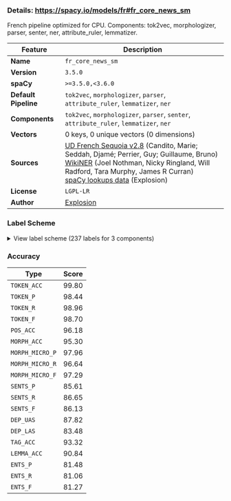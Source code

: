 ### Details: https://spacy.io/models/fr#fr_core_news_sm

French pipeline optimized for CPU. Components: tok2vec, morphologizer, parser, senter, ner, attribute_ruler, lemmatizer.

| Feature | Description |
| --- | --- |
| **Name** | `fr_core_news_sm` |
| **Version** | `3.5.0` |
| **spaCy** | `>=3.5.0,<3.6.0` |
| **Default Pipeline** | `tok2vec`, `morphologizer`, `parser`, `attribute_ruler`, `lemmatizer`, `ner` |
| **Components** | `tok2vec`, `morphologizer`, `parser`, `senter`, `attribute_ruler`, `lemmatizer`, `ner` |
| **Vectors** | 0 keys, 0 unique vectors (0 dimensions) |
| **Sources** | [UD French Sequoia v2.8](https://github.com/UniversalDependencies/UD_French-Sequoia) (Candito, Marie; Seddah, Djamé; Perrier, Guy; Guillaume, Bruno)<br />[WikiNER](https://figshare.com/articles/Learning_multilingual_named_entity_recognition_from_Wikipedia/5462500) (Joel Nothman, Nicky Ringland, Will Radford, Tara Murphy, James R Curran)<br />[spaCy lookups data](https://github.com/explosion/spacy-lookups-data) (Explosion) |
| **License** | `LGPL-LR` |
| **Author** | [Explosion](https://explosion.ai) |

### Label Scheme

<details>

<summary>View label scheme (237 labels for 3 components)</summary>

| Component | Labels |
| --- | --- |
| **`morphologizer`** | `POS=PROPN`, `Gender=Fem\|Number=Sing\|POS=DET\|PronType=Dem`, `Gender=Fem\|Number=Sing\|POS=NOUN`, `Number=Plur\|POS=PRON\|Person=1`, `Mood=Ind\|Number=Sing\|POS=VERB\|Person=3\|Tense=Pres\|VerbForm=Fin`, `POS=SCONJ`, `POS=ADP`, `Definite=Def\|Gender=Masc\|Number=Sing\|POS=DET\|PronType=Art`, `NumType=Ord\|POS=ADJ`, `Gender=Masc\|Number=Sing\|POS=NOUN`, `POS=PUNCT`, `Gender=Masc\|Number=Sing\|POS=PROPN`, `Number=Plur\|POS=ADJ`, `Gender=Masc\|Number=Plur\|POS=NOUN`, `Definite=Ind\|Gender=Fem\|Number=Sing\|POS=DET\|PronType=Art`, `Number=Sing\|POS=ADJ`, `Mood=Ind\|Number=Sing\|POS=VERB\|Person=3\|Tense=Imp\|VerbForm=Fin`, `POS=ADV`, `Mood=Ind\|Number=Sing\|POS=AUX\|Person=3\|Tense=Past\|VerbForm=Fin`, `Gender=Fem\|Number=Sing\|POS=VERB\|Tense=Past\|VerbForm=Part\|Voice=Pass`, `Definite=Def\|Gender=Fem\|Number=Sing\|POS=DET\|PronType=Art`, `Gender=Fem\|Number=Sing\|POS=PROPN`, `Definite=Def\|Number=Sing\|POS=DET\|PronType=Art`, `NumType=Card\|POS=NUM`, `Definite=Def\|Number=Plur\|POS=DET\|PronType=Art`, `Gender=Masc\|Number=Plur\|POS=ADJ`, `POS=CCONJ`, `Gender=Fem\|Number=Plur\|POS=NOUN`, `Mood=Ind\|Number=Plur\|POS=VERB\|Person=3\|Tense=Past\|VerbForm=Fin`, `Gender=Masc\|Number=Sing\|POS=VERB\|Tense=Past\|VerbForm=Part`, `Gender=Fem\|Number=Plur\|POS=ADJ`, `POS=ADJ`, `Mood=Ind\|Number=Sing\|POS=VERB\|Person=3\|Tense=Past\|VerbForm=Fin`, `POS=PRON\|PronType=Rel`, `Number=Sing\|POS=DET\|Poss=Yes`, `Definite=Def\|Gender=Masc\|Number=Sing\|POS=ADP\|PronType=Art`, `Definite=Def\|Number=Plur\|POS=ADP\|PronType=Art`, `Definite=Ind\|Number=Plur\|POS=DET\|PronType=Art`, `Mood=Ind\|Number=Plur\|POS=AUX\|Person=3\|Tense=Past\|VerbForm=Fin`, `Gender=Masc\|Number=Plur\|POS=VERB\|Tense=Past\|VerbForm=Part\|Voice=Pass`, `Mood=Ind\|Number=Sing\|POS=AUX\|Person=3\|Tense=Pres\|VerbForm=Fin`, `POS=VERB\|VerbForm=Inf`, `Gender=Fem\|Number=Sing\|POS=ADJ`, `Gender=Masc\|Number=Sing\|POS=PRON\|Person=3`, `Number=Plur\|POS=DET`, `Mood=Ind\|Number=Plur\|POS=AUX\|Person=3\|Tense=Pres\|VerbForm=Fin`, `Gender=Masc\|Number=Sing\|POS=ADJ`, `Gender=Masc\|Number=Sing\|POS=DET\|PronType=Dem`, `POS=ADV\|PronType=Int`, `POS=VERB\|Tense=Pres\|VerbForm=Part`, `Gender=Fem\|Number=Sing\|POS=VERB\|Tense=Past\|VerbForm=Part`, `Definite=Ind\|Gender=Masc\|Number=Sing\|POS=DET\|PronType=Art`, `Gender=Masc\|POS=ADJ`, `Mood=Ind\|Number=Plur\|POS=VERB\|Person=3\|Tense=Fut\|VerbForm=Fin`, `Number=Plur\|POS=DET\|Poss=Yes`, `POS=AUX\|VerbForm=Inf`, `Gender=Masc\|Number=Sing\|POS=VERB\|Tense=Past\|VerbForm=Part\|Voice=Pass`, `Gender=Masc\|POS=VERB\|Tense=Past\|VerbForm=Part`, `POS=ADV\|Polarity=Neg`, `Definite=Ind\|Number=Sing\|POS=DET\|PronType=Art`, `Gender=Fem\|Number=Sing\|POS=PRON\|Person=3`, `POS=PRON\|Person=3\|Reflex=Yes`, `Gender=Masc\|POS=NOUN`, `POS=AUX\|Tense=Past\|VerbForm=Part`, `POS=PRON\|Person=3`, `Number=Plur\|POS=NOUN`, `NumType=Ord\|Number=Sing\|POS=ADJ`, `POS=VERB\|Tense=Past\|VerbForm=Part`, `POS=AUX\|Tense=Pres\|VerbForm=Part`, `Gender=Masc\|Number=Plur\|POS=VERB\|Tense=Past\|VerbForm=Part`, `Number=Sing\|POS=PRON\|Person=3`, `Number=Sing\|POS=NOUN`, `Gender=Masc\|Number=Plur\|POS=PRON\|Person=3`, `Mood=Ind\|Number=Plur\|POS=VERB\|Person=3\|Tense=Imp\|VerbForm=Fin`, `Gender=Fem\|NumType=Ord\|Number=Sing\|POS=ADJ`, `Number=Plur\|POS=PROPN`, `Number=Sing\|POS=PROPN`, `Mood=Ind\|Number=Sing\|POS=AUX\|Person=3\|Tense=Imp\|VerbForm=Fin`, `Mood=Ind\|Number=Plur\|POS=VERB\|Person=3\|Tense=Pres\|VerbForm=Fin`, `Gender=Masc\|Number=Plur\|POS=PRON\|PronType=Dem`, `Gender=Masc\|Number=Sing\|POS=DET`, `Gender=Fem\|Number=Sing\|POS=DET\|Poss=Yes`, `Gender=Masc\|POS=PRON`, `POS=NOUN`, `Mood=Ind\|Number=Sing\|POS=VERB\|Person=3\|Tense=Fut\|VerbForm=Fin`, `Mood=Ind\|Number=Sing\|POS=AUX\|Person=3\|Tense=Fut\|VerbForm=Fin`, `Mood=Ind\|Number=Plur\|POS=VERB\|Person=1\|Tense=Pres\|VerbForm=Fin`, `Number=Plur\|POS=PRON`, `Gender=Masc\|NumType=Ord\|Number=Plur\|POS=ADJ`, `Mood=Ind\|Number=Plur\|POS=AUX\|Person=3\|Tense=Fut\|VerbForm=Fin`, `Gender=Fem\|Number=Plur\|POS=VERB\|Tense=Past\|VerbForm=Part\|Voice=Pass`, `Number=Sing\|POS=PRON`, `Number=Sing\|POS=PRON\|PronType=Dem`, `Mood=Ind\|POS=VERB\|VerbForm=Fin`, `Number=Plur\|POS=DET\|PronType=Dem`, `Gender=Masc\|Number=Sing\|POS=PRON\|Person=3\|PronType=Prs`, `Gender=Masc\|Number=Plur\|POS=PRON\|Person=3\|PronType=Prs`, `Gender=Masc\|Number=Sing\|POS=PRON`, `Gender=Masc\|Number=Sing\|POS=PRON\|Person=3\|PronType=Dem`, `Number=Sing\|POS=PRON\|Person=2\|PronType=Prs`, `Gender=Masc\|Number=Sing\|POS=PRON\|PronType=Rel`, `Mood=Ind\|Number=Plur\|POS=AUX\|Person=3\|Tense=Imp\|VerbForm=Fin`, `Mood=Sub\|Number=Sing\|POS=AUX\|Person=3\|Tense=Pres\|VerbForm=Fin`, `Gender=Masc\|NumType=Ord\|Number=Sing\|POS=ADJ`, `POS=PRON`, `POS=NUM`, `Gender=Fem\|POS=NOUN`, `POS=SPACE`, `Gender=Fem\|Number=Plur\|POS=PRON`, `Number=Plur\|POS=PRON\|Person=3`, `Number=Sing\|POS=VERB\|Tense=Past\|VerbForm=Part`, `Number=Sing\|POS=PRON\|Person=1`, `Mood=Ind\|Number=Sing\|POS=VERB\|Person=1\|Tense=Pres\|VerbForm=Fin`, `Mood=Sub\|Number=Sing\|POS=VERB\|Person=3\|Tense=Past\|VerbForm=Fin`, `Gender=Fem\|Number=Sing\|POS=PRON`, `Gender=Fem\|Number=Sing\|POS=PRON\|Person=3\|PronType=Prs`, `Mood=Sub\|Number=Sing\|POS=VERB\|Person=3\|Tense=Pres\|VerbForm=Fin`, `POS=INTJ`, `Number=Plur\|POS=PRON\|Person=2`, `NumType=Card\|POS=PRON`, `Definite=Ind\|Gender=Fem\|Number=Plur\|POS=DET\|PronType=Art`, `Gender=Fem\|Number=Plur\|POS=VERB\|Tense=Past\|VerbForm=Part`, `NumType=Card\|POS=NOUN`, `POS=PRON\|PronType=Int`, `Gender=Fem\|Number=Plur\|POS=PRON\|Person=3`, `Gender=Fem\|Number=Sing\|POS=DET`, `Mood=Cnd\|Number=Sing\|POS=AUX\|Person=3\|Tense=Pres\|VerbForm=Fin`, `Gender=Fem\|Number=Plur\|POS=DET`, `Mood=Sub\|Number=Plur\|POS=VERB\|Person=3\|Tense=Pres\|VerbForm=Fin`, `Definite=Ind\|Gender=Masc\|Number=Plur\|POS=DET\|PronType=Art`, `Mood=Cnd\|Number=Sing\|POS=VERB\|Person=3\|Tense=Pres\|VerbForm=Fin`, `Gender=Masc\|Number=Sing\|POS=PRON\|PronType=Dem`, `Gender=Masc\|Number=Plur\|POS=PROPN`, `Mood=Cnd\|Number=Plur\|POS=VERB\|Person=3\|Tense=Pres\|VerbForm=Fin`, `Gender=Fem\|Number=Sing\|POS=PRON\|PronType=Dem`, `Number=Sing\|POS=DET`, `Gender=Masc\|NumType=Card\|Number=Plur\|POS=NOUN`, `Gender=Fem\|Number=Plur\|POS=PRON\|PronType=Dem`, `Mood=Ind\|POS=VERB\|Person=3\|Tense=Pres\|VerbForm=Fin`, `Gender=Fem\|POS=PRON`, `Gender=Masc\|POS=VERB\|Tense=Past\|VerbForm=Part\|Voice=Pass`, `Gender=Fem\|Number=Sing\|POS=PRON\|PronType=Rel`, `Mood=Ind\|Number=Sing\|POS=AUX\|Person=1\|Tense=Imp\|VerbForm=Fin`, `Mood=Cnd\|Number=Plur\|POS=VERB\|Person=1\|Tense=Pres\|VerbForm=Fin`, `Mood=Ind\|Number=Sing\|POS=AUX\|Person=1\|Tense=Pres\|VerbForm=Fin`, `Gender=Masc\|Number=Sing\|POS=AUX\|Tense=Past\|VerbForm=Part`, `POS=X`, `POS=SYM`, `Mood=Imp\|Number=Plur\|POS=VERB\|Person=2\|Tense=Pres\|VerbForm=Fin`, `Mood=Ind\|Number=Plur\|POS=VERB\|Person=2\|Tense=Pres\|VerbForm=Fin`, `Gender=Masc\|Number=Sing\|POS=DET\|PronType=Int`, `Gender=Fem\|Number=Plur\|POS=DET\|PronType=Int`, `POS=DET`, `Gender=Masc\|Number=Plur\|POS=PRON`, `Mood=Sub\|Number=Plur\|POS=AUX\|Person=3\|Tense=Pres\|VerbForm=Fin`, `Mood=Ind\|POS=VERB\|Person=3\|VerbForm=Fin`, `Number=Sing\|POS=VERB\|Tense=Past\|VerbForm=Part\|Voice=Pass`, `Mood=Cnd\|Number=Plur\|POS=VERB\|Person=2\|Tense=Pres\|VerbForm=Fin`, `Mood=Ind\|Number=Plur\|POS=AUX\|Person=2\|Tense=Pres\|VerbForm=Fin`, `Gender=Fem\|Number=Sing\|POS=DET\|PronType=Int`, `Gender=Masc\|Number=Plur\|POS=DET`, `Gender=Fem\|Number=Plur\|POS=PRON\|PronType=Rel`, `Number=Plur\|POS=VERB\|Tense=Past\|VerbForm=Part\|Voice=Pass`, `Gender=Masc\|Number=Plur\|POS=PRON\|PronType=Rel`, `POS=VERB\|Tense=Past\|VerbForm=Part\|Voice=Pass`, `Gender=Fem\|NumType=Ord\|Number=Plur\|POS=ADJ`, `Mood=Ind\|Number=Plur\|POS=VERB\|Person=2\|Tense=Fut\|VerbForm=Fin`, `Mood=Imp\|POS=VERB\|Tense=Pres\|VerbForm=Fin`, `Number=Plur\|POS=PRON\|Person=2\|Reflex=Yes`, `Mood=Cnd\|Number=Sing\|POS=VERB\|Person=1\|Tense=Pres\|VerbForm=Fin`, `Number=Plur\|POS=PRON\|Person=1\|Reflex=Yes`, `Gender=Masc\|NumType=Card\|Number=Sing\|POS=NOUN`, `Mood=Ind\|Number=Plur\|POS=AUX\|Person=1\|Tense=Pres\|VerbForm=Fin`, `Mood=Ind\|Number=Plur\|POS=AUX\|Person=1\|Tense=Fut\|VerbForm=Fin`, `Mood=Ind\|Number=Plur\|POS=VERB\|Person=1\|Tense=Fut\|VerbForm=Fin`, `Number=Sing\|POS=PRON\|Person=1\|Reflex=Yes`, `Mood=Ind\|Number=Plur\|POS=VERB\|Person=1\|Tense=Imp\|VerbForm=Fin`, `Mood=Ind\|Number=Plur\|POS=AUX\|Person=1\|Tense=Imp\|VerbForm=Fin`, `Mood=Ind\|Number=Sing\|POS=VERB\|Person=1\|Tense=Imp\|VerbForm=Fin`, `Mood=Sub\|Number=Sing\|POS=VERB\|Person=1\|Tense=Pres\|VerbForm=Fin`, `Gender=Masc\|POS=PROPN`, `Mood=Cnd\|Number=Plur\|POS=AUX\|Person=3\|Tense=Pres\|VerbForm=Fin`, `Number=Plur\|POS=PRON\|Person=1\|PronType=Prs`, `Mood=Sub\|Number=Sing\|POS=AUX\|Person=1\|Tense=Pres\|VerbForm=Fin`, `Number=Plur\|POS=PRON\|Person=2\|PronType=Prs`, `Mood=Ind\|Number=Sing\|POS=VERB\|Person=1\|Tense=Fut\|VerbForm=Fin`, `Gender=Fem\|Number=Plur\|POS=PRON\|Person=3\|PronType=Prs`, `Number=Sing\|POS=PRON\|Person=1\|PronType=Prs`, `Mood=Cnd\|Number=Sing\|POS=AUX\|Person=1\|Tense=Pres\|VerbForm=Fin`, `Mood=Sub\|Number=Plur\|POS=AUX\|Person=1\|Tense=Pres\|VerbForm=Fin`, `Mood=Imp\|Number=Plur\|POS=VERB\|Person=1\|Tense=Pres\|VerbForm=Fin`, `Mood=Sub\|Number=Plur\|POS=AUX\|Person=2\|Tense=Pres\|VerbForm=Fin`, `Mood=Ind\|Number=Plur\|POS=VERB\|Person=2\|Tense=Imp\|VerbForm=Fin`, `Mood=Ind\|Number=Sing\|POS=AUX\|Person=2\|Tense=Imp\|VerbForm=Fin`, `Number=Plur\|POS=VERB\|Tense=Past\|VerbForm=Part`, `Gender=Fem\|Number=Plur\|POS=PROPN`, `Gender=Masc\|NumType=Card\|POS=NUM` |
| **`parser`** | `ROOT`, `acl`, `acl:relcl`, `advcl`, `advmod`, `amod`, `appos`, `aux:pass`, `aux:tense`, `case`, `cc`, `ccomp`, `conj`, `cop`, `dep`, `det`, `expl:comp`, `expl:pass`, `expl:subj`, `fixed`, `flat:foreign`, `flat:name`, `iobj`, `mark`, `nmod`, `nsubj`, `nsubj:pass`, `nummod`, `obj`, `obl:agent`, `obl:arg`, `obl:mod`, `parataxis`, `punct`, `vocative`, `xcomp` |
| **`ner`** | `LOC`, `MISC`, `ORG`, `PER` |

</details>

### Accuracy

| Type | Score |
| --- | --- |
| `TOKEN_ACC` | 99.80 |
| `TOKEN_P` | 98.44 |
| `TOKEN_R` | 98.96 |
| `TOKEN_F` | 98.70 |
| `POS_ACC` | 96.18 |
| `MORPH_ACC` | 95.30 |
| `MORPH_MICRO_P` | 97.96 |
| `MORPH_MICRO_R` | 96.64 |
| `MORPH_MICRO_F` | 97.29 |
| `SENTS_P` | 85.61 |
| `SENTS_R` | 86.65 |
| `SENTS_F` | 86.13 |
| `DEP_UAS` | 87.82 |
| `DEP_LAS` | 83.48 |
| `TAG_ACC` | 93.32 |
| `LEMMA_ACC` | 90.84 |
| `ENTS_P` | 81.48 |
| `ENTS_R` | 81.06 |
| `ENTS_F` | 81.27 |
